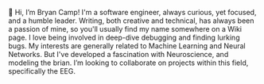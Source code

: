 👋 Hi, I’m Bryan Camp!
I'm a software engineer, always curious, yet focused, and a humble leader.
Writing, both creative and technical, has always been a passion of mine, 
so you'll usually find my name somewhere on a Wiki page. 
I love being involved in deep-dive debugging and finding lurking bugs.
My interests are generally related to Machine Learning and Neural Networks.
But I've developed a fascination with Neuroscience, and modeling the brian.
I’m looking to collaborate on projects within this field, specifically the EEG.

<!---
BryWillow/BryWillow is a ✨ special ✨ repository because its `README.md` (this file) appears on your GitHub profile.
You can click the Preview link to take a look at your changes.
--->

